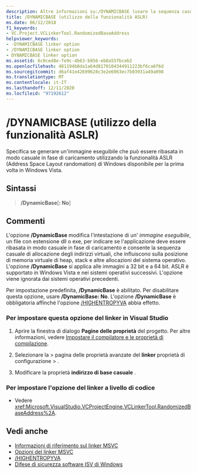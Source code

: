 ```yaml
---
description: Altre informazioni su:/DYNAMICBASE (usare la sequenza casuale del layout dello spazio degli indirizzi)
title: /DYNAMICBASE (utilizzo della funzionalità ASLR)
ms.date: 06/12/2018
f1_keywords:
- VC.Project.VCLinkerTool.RandomizedBaseAddress
helpviewer_keywords:
- -DYNAMICBASE linker option
- /DYNAMICBASE linker option
- DYNAMICBASE linker option
ms.assetid: 6c0ced8e-fe9c-4b63-b956-eb8a55fbceb2
ms.openlocfilehash: 481194b0da1a64d8170104344911223bf6ca6f6d
ms.sourcegitcommit: d6af41e42699628c3e2e6063ec7b03931a49a098
ms.translationtype: MT
ms.contentlocale: it-IT
ms.lasthandoff: 12/11/2020
ms.locfileid: "97192612"
---
```

# <a name="dynamicbase-use-address-space-layout-randomization"></a>/DYNAMICBASE (utilizzo della funzionalità ASLR)

Specifica se generare un'immagine eseguibile che può essere ribasata in modo casuale in fase di caricamento utilizzando la funzionalità ASLR (Address Space Layout randomation) di Windows disponibile per la prima volta in Windows Vista.

## <a name="syntax"></a>Sintassi

> **/DynamicBase**[**: No**]

## <a name="remarks"></a>Commenti

L'opzione **/DynamicBase** modifica l'intestazione di un' *immagine eseguibile*, un file con estensione dll o exe, per indicare se l'applicazione deve essere ribasata in modo casuale in fase di caricamento e consente la sequenza casuale di allocazione degli indirizzi virtuali, che influiscono sulla posizione di memoria virtuale di heap, stack e altre allocazioni del sistema operativo. L'opzione **/DynamicBase** si applica alle immagini a 32 bit e a 64 bit. ASLR è supportato in Windows Vista e nei sistemi operativi successivi. L'opzione viene ignorata dai sistemi operativi precedenti.

Per impostazione predefinita, **/DynamicBase** è abilitato. Per disabilitare questa opzione, usare **/DynamicBase: No**. L'opzione **/DynamicBase** è obbligatoria affinché l'opzione [/HIGHENTROPYVA](highentropyva-support-64-bit-aslr.md) abbia effetto.

### <a name="to-set-this-linker-option-in-visual-studio"></a>Per impostare questa opzione del linker in Visual Studio

1. Aprire la finestra di dialogo **Pagine delle proprietà** del progetto. Per altre informazioni, vedere [Impostare il compilatore e le proprietà di compilazione](../working-with-project-properties.md).

1. Selezionare la   >  pagina delle proprietà avanzate del **linker** proprietà di configurazione  >   .

1. Modificare la proprietà **indirizzo di base casuale** .

### <a name="to-set-this-linker-option-programmatically"></a>Per impostare l'opzione del linker a livello di codice

- Vedere <xref:Microsoft.VisualStudio.VCProjectEngine.VCLinkerTool.RandomizedBaseAddress%2A>.

## <a name="see-also"></a>Vedi anche

- [Informazioni di riferimento sul linker MSVC](linking.md)
- [Opzioni del linker MSVC](linker-options.md)
- [/HIGHENTROPYVA](highentropyva-support-64-bit-aslr.md)
- [Difese di sicurezza software ISV di Windows](/previous-versions/bb430720(v=msdn.10))
